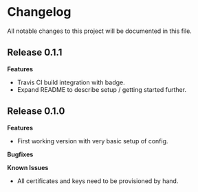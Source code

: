 # Changelog

All notable changes to this project will be documented in this file.

## Release 0.1.1

**Features**
* Travis CI build integration with badge.
* Expand README to describe setup / getting started further.

## Release 0.1.0

**Features**
* First working version with very basic setup of config.

**Bugfixes**

**Known Issues**
* All certificates and keys need to be provisioned by hand.
